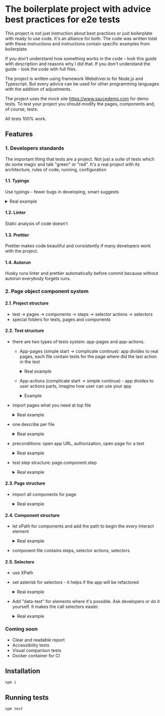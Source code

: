 # The boilerplate project with advice best practices for e2e tests

This project is not just instruction about best practices or just boilerplate with ready to use code. It's an alliance for both. The code was written total with these instructions and instructions contain specific examples from boilerplate.

If you don't understand how something works in the code - look this guide with description and reasons why I did that. If you don't understand the guide - look the code with full files.

The project is written using framework Webdriver.io for Node.js and Typescript. But every advice can be used for other programming languages with the addition of adjustments.

The project uses the mock site https://www.saucedemo.com for demo tests. To test your project you should modify the pages, components and, of course, tests.

All tests 100% work.

## Features

### 1. Developers standards

The important thing that tests are a project. Not just a suite of tests which do some magic and talk "green" or "red". It's a real project with its architecture, rules of code, running, configuration

#### 1.1. Typings

Use typings - fewer bugs in developing, smart suggests

  <details>
  <summary>Real example</summary>

```typescript
// pages/components/list.page.ts

getButton(productName: string): string {
  const productIndex = this.getProductIndex(productName);
  return this.productButtons()[productIndex].getText();
}
```

  </details>

#### 1.2. Linter

Static analysis of code doesn't

#### 1.3. Prettier

Prettier makes code beautiful and consistently if many developers work with the project.

#### 1.4. Autorun

Husky runs linter and prettier automatically before commit because without autorun everybody forgets runs.

### 2. Page object component system

#### 2.1. Project structure

- test -> pages -> components -> steps -> selector actions -> selectors
- special folders for tests, pages and components

#### 2.2. Test structure

- there are two types of tests system: app-pages and app-actions.

  - App-pages (simple start -> complicate continue): app divides to real pages, each file contain tests for the page where did the last action in the test

    <details>
    <summary>Real example</summary>

    ```
    .
    ├── ...
    ├── specs                       # Test files
    │   ├── index.spec              # Tests for index page
    │   ├── products.spec           # Tests for product page
    │   └── cart.spec               # Tests for cart page
    └── ...
    ```

    </details>

  - App-actions (complicate start -> simple continue) - app divides to user actions parts, imagine how user can use your app

    <details>
    <summary>Example</summary>

    ```
    .
    ├── ...
    ├── specs                       # Test files
    │ ├── download.spec             # Tests for downloads files
    │ ├── crud-goods.spec           # Create-Read-Update-Delete for item
    │ └── purchase-cancel.spec      # Cancelation actions
    └── ...
    ```

    </details>

- import pages what you need at top file

  <details>
  <summary>Real example</summary>

  ```typescript
  // specs/products.spec.ts

  import index from '@pages/index.page';
  import products from '@pages/products.page';
  ```

  </details>

- one describe per file

  <details>
  <summary>Real example</summary>

  ```typescript
  // specs/products.spec.ts

  describe('Products page', () => {
    ...
  }
  ```

  </details>

- preconditions: open app URL, authorization, open page for a test

  <details>
  <summary>Real example</summary>

  ```typescript
  // specs/products.spec.ts

  before('Open index page', () => {
    browser.url('');
    index.loginForm().authStandardUser();
  });
  ```

  </details>

- test step structure: page.component.step

  <details>
  <summary>Real example</summary>

  ```typescript
  // specs/products.spec.ts

  index.loginForm().authStandardUser();

  products.list().addToCart(productName);
  ```

#### 2.3. Page structure

- import all components for page

  <details>
  <summary>Real example</summary>

  ```typescript
  // pages/products.page.ts

  import list from '@components/list.page';
  ```

  </details>

#### 2.4. Component structure

- let xPath for components and add the path to begin the every interact element

  <details>
  <summary>Real example</summary>

  ```typescript
  // pages/components/list.page.ts

  private list = () => $('//*[@class="inventory_list"]');

  private productNames = () => this.list().$$(`//*[@class="inventory_item_name"]`);
  private productButtons = () => this.list().$$(`//*[contains(@class,"btn_inventory")]`);
  ```

  </details>

- component file contains steps, selector actions, selectors

#### 2.5. Selectors

- use XPath
- set asterisk for selectors - it helps if the app will be refactored

  <details>
  <summary>Real example</summary>

  ```typescript
  private product = '//*[@class="inventory_item"]';
  ```

  </details>

- Add "data-test" for elements where it's possible.
  Ask developers or do it yourself. It makes the call selectors easier.

  <details>
  <summary>Real example</summary>

  ```html
  <!-- element on page -->
  <input type="text" class="form_input" data-test="username" id="user-name" placeholder="Username" value="" />
  ```

  ```typescript
  // selector
  private username = () => $('//*[@data-test="username"]');
  ```

  </details>

### Coming soon

- Clear and readable report
- Accessibility tests
- Visual comparison tests
- Docker container for CI

## Installation

```
npm i
```

## Running tests

```
npm test
```
